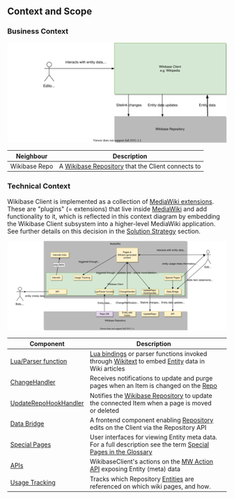 ## Context and Scope

### Business Context

![Wikibase Client business context diagram](./diagrams/03-business-context.drawio.svg)

| Neighbour     | Description                                                                                         |
| ------------- | --------------------------------------------------------------------------------------------------- |
| Wikibase Repo | A [Wikibase Repository](../overview/12-Glossary.md#wikibase-repository) that the Client connects to |

### Technical Context

Wikibase Client is implemented as a collection of [MediaWiki extensions](../overview/12-Glossary.md#mediawiki-extension).
These are "plugins" (= extensions) that live inside [MediaWiki](../overview/12-Glossary.md#mediawiki) and add functionality to it, which is reflected in this context diagram by embedding the Wikibase Client subsystem into a higher-level MediaWiki application.
See further details on this decision in the [Solution Strategy](04-Solution_Strategy.md#developing-wikibase-client-as-mediawiki-extensions) section.

![WikibaseClient technical context diagram](./diagrams/03-technical-context.drawio.svg)

| Component                                                                     | Description                                                                                                                                                                                                   |   |
| ----------------------------------------------------------------------------- | ------------------------------------------------------------------------------------------------------------------------------------------------------------------------------------------------------------- | - |
| [Lua/Parser function](./05-Building_Block_View.md#entity-data-access)         | [Lua bindings](../overview/12-Glossary.md#lua) or parser functions invoked through [Wikitext](../overview/12-Glossary.md#wikitext) to embed [Entity](../overview/12-Glossary.md#entity) data in Wiki articles |   |
| [ChangeHandler](./05-Building_Block_View.md#entity-change-notifications)      | Receives notifications to update and purge pages when an Item is changed on the [Repo](../overview/12-Glossary.md#wikibase-repository)                                                                        |   |
| [UpdateRepoHookHandler](./05-Building_Block_View.md#linked-site-page-changes) | Notifies the [Wikibase Repository](../overview/12-Glossary.md#wikibase-repository) to update the connected Item when a page is moved or deleted                                                               |   |
| [Data Bridge](./05-Building_Block_View.md#data-bridge)                        | A frontend component enabling [Repository](../overview/12-Glossary.md#wikibase-repository) edits on the Client via the Repository API                                                                         |   |
| [Special Pages](./05-Building_Block_View.md#special-pages)                    | User interfaces for viewing Entity meta data. For a full description see the term [Special Pages in the Glossary](../overview/12-Glossary.md#special-page)                                                    |
| [APIs](./05-Building_Block_View.md#apis)                                      | WikibaseClient's actions on the [MW Action API](https://www.mediawiki.org/wiki/API:Main_page) exposing Entity (meta) data                                                                                     |   |
| [Usage Tracking](./05-Building_Block_View.md#usage)                           | Tracks which Repository [Entities](../overview/12-Glossary.md#entity) are referenced on which wiki pages, and how.                                                                                            |   |
